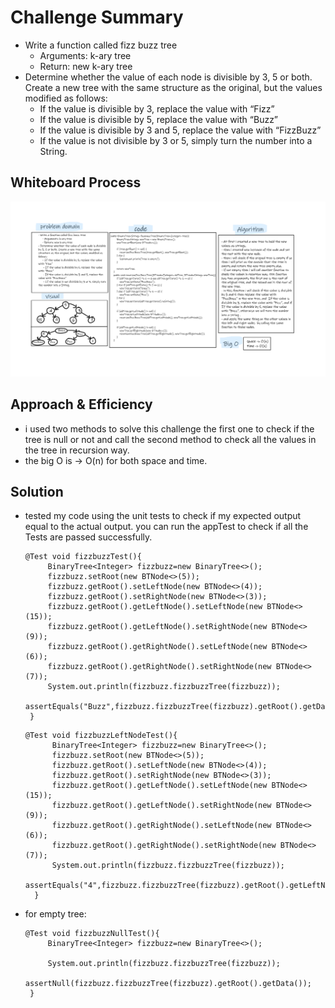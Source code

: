 # Challenge Summary
- Write a function called fizz buzz tree
   - Arguments: k-ary tree
   - Return: new k-ary tree
- Determine whether the value of each node is divisible by 3, 5 or both. Create a new tree with the same structure as the original, but the values modified as follows:  
    - If the value is divisible by 3, replace the value with “Fizz”
    - If the value is divisible by 5, replace the value with “Buzz”
    - If the value is divisible by 3 and 5, replace the value with “FizzBuzz”
    - If the value is not divisible by 3 or 5, simply turn the number into a String.


## Whiteboard Process
![tree-fizz-buzz](../Whiteboard/tree-fizz-buzz.png)

## Approach & Efficiency
- i used two methods to solve this challenge the first one to check if the tree is null or not and call the second method to check all the values in the tree in recursion way.  
- the big O is -> O(n) for both space and time.

## Solution
- tested my code using the unit tests to check if my expected output equal to the actual output. you can run the appTest to check if all the Tests are passed successfully.  
   ```
  @Test void fizzbuzzTest(){
        BinaryTree<Integer> fizzbuzz=new BinaryTree<>();
        fizzbuzz.setRoot(new BTNode<>(5));
        fizzbuzz.getRoot().setLeftNode(new BTNode<>(4));
        fizzbuzz.getRoot().setRightNode(new BTNode<>(3));
        fizzbuzz.getRoot().getLeftNode().setLeftNode(new BTNode<>(15));
        fizzbuzz.getRoot().getLeftNode().setRightNode(new BTNode<>(9));
        fizzbuzz.getRoot().getRightNode().setLeftNode(new BTNode<>(6));
        fizzbuzz.getRoot().getRightNode().setRightNode(new BTNode<>(7));
        System.out.println(fizzbuzz.fizzbuzzTree(fizzbuzz));
        assertEquals("Buzz",fizzbuzz.fizzbuzzTree(fizzbuzz).getRoot().getData());
    }
  ```
  ```
  @Test void fizzbuzzLeftNodeTest(){
        BinaryTree<Integer> fizzbuzz=new BinaryTree<>();
        fizzbuzz.setRoot(new BTNode<>(5));
        fizzbuzz.getRoot().setLeftNode(new BTNode<>(4));
        fizzbuzz.getRoot().setRightNode(new BTNode<>(3));
        fizzbuzz.getRoot().getLeftNode().setLeftNode(new BTNode<>(15));
        fizzbuzz.getRoot().getLeftNode().setRightNode(new BTNode<>(9));
        fizzbuzz.getRoot().getRightNode().setLeftNode(new BTNode<>(6));
        fizzbuzz.getRoot().getRightNode().setRightNode(new BTNode<>(7));
        System.out.println(fizzbuzz.fizzbuzzTree(fizzbuzz));
        assertEquals("4",fizzbuzz.fizzbuzzTree(fizzbuzz).getRoot().getLeftNode().getData());
    }
  ```
- for empty tree:
   ```
  @Test void fizzbuzzNullTest(){
        BinaryTree<Integer> fizzbuzz=new BinaryTree<>();

        System.out.println(fizzbuzz.fizzbuzzTree(fizzbuzz));
        assertNull(fizzbuzz.fizzbuzzTree(fizzbuzz).getRoot().getData());
    }
  ```
  
